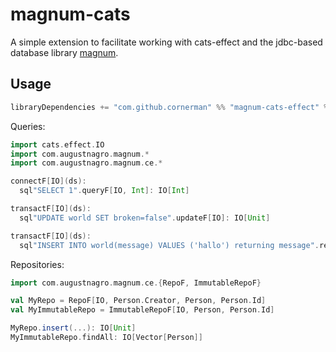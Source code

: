# magnum-cats

A simple extension to facilitate working with cats-effect and the jdbc-based database library [magnum](https://github.com/AugustNagro/magnum).

## Usage

```scala
libraryDependencies += "com.github.cornerman" %% "magnum-cats-effect" % "0.1.0"
```

Queries:
```scala
import cats.effect.IO
import com.augustnagro.magnum.*
import com.augustnagro.magnum.ce.*

connectF[IO](ds):
  sql"SELECT 1".queryF[IO, Int]: IO[Int]

transactF[IO](ds):
  sql"UPDATE world SET broken=false".updateF[IO]: IO[Unit]

transactF[IO](ds):
  sql"INSERT INTO world(message) VALUES ('hallo') returning message".returningF[IO, String]: IO[Unit]
```

Repositories:
```scala
import com.augustnagro.magnum.ce.{RepoF, ImmutableRepoF}

val MyRepo = RepoF[IO, Person.Creator, Person, Person.Id]
val MyImmutableRepo = ImmutableRepoF[IO, Person, Person.Id]

MyRepo.insert(...): IO[Unit]
MyImmutableRepo.findAll: IO[Vector[Person]]
```
